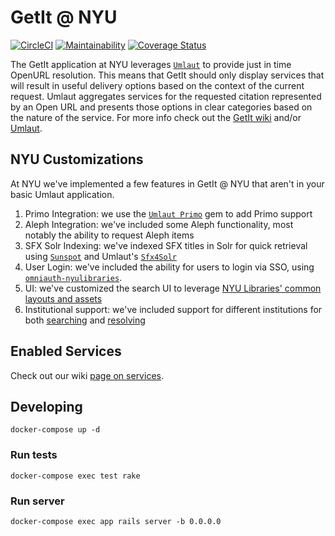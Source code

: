 # GetIt @ NYU

[![CircleCI](https://circleci.com/gh/NYULibraries/getit.svg?style=svg)](https://circleci.com/gh/NYULibraries/getit)
[![Maintainability](https://api.codeclimate.com/v1/badges/08eaeef7455153839f6e/maintainability)](https://codeclimate.com/github/NYULibraries/getit/maintainability)
[![Coverage Status](https://coveralls.io/repos/github/NYULibraries/getit/badge.svg?branch=master)](https://coveralls.io/github/NYULibraries/getit?branch=master)

The GetIt application at NYU leverages [`Umlaut`](http://github.com/team-umlaut/umlaut) to provide just in time OpenURL resolution.
This means that GetIt should only display services that will result in useful delivery options based on the context of the current request.
Umlaut aggregates services for the requested citation represented by an Open URL and presents those options in clear categories based on
the nature of the service.
For more info check out the [GetIt wiki](http://github.com/NYULibraries/getit/wiki/Home) and/or
[Umlaut](http://github.com/team-umlaut/umlaut#umlaut).

## NYU Customizations
At NYU we've implemented a few features in GetIt @ NYU that aren't in your basic Umlaut application.

1.  Primo Integration: we use the [`Umlaut Primo`](https://github.com/team-umlaut/umlaut-primo) gem to add Primo support
2.  Aleph Integration: we've included some Aleph functionality, most notably the ability to request Aleph items
3.  SFX Solr Indexing: we've indexed SFX titles in Solr for quick retrieval using [`Sunspot`](http://sunspot.github.com/) and Umlaut's
    [`Sfx4Solr`](https://github.com/team-umlaut/umlaut/tree/master/app/controllers/search_methods/sfx4_solr)
4.  User Login: we've included the ability for users to login via SSO, using [`omniauth-nyulibraries`](http://github.com/nyulibraries/omniauth-nyulibraries).
5.  UI: we've customized the search UI to leverage
    [NYU Libraries' common layouts and assets](https://github.com/NYULibraries/nyulibraries-assets)
6.  Institutional support: we've included support for different institutions for both [searching](config/initializers/search_controller.rb)
    and [resolving](app/controllers/umlaut_controller.rb#L157)

## Enabled Services
Check out our wiki [page on services](http://github.com/NYULibraries/getit/wiki/Services).

## Developing

```
docker-compose up -d
```

### Run tests

```
docker-compose exec test rake
```

### Run server

```
docker-compose exec app rails server -b 0.0.0.0
```
